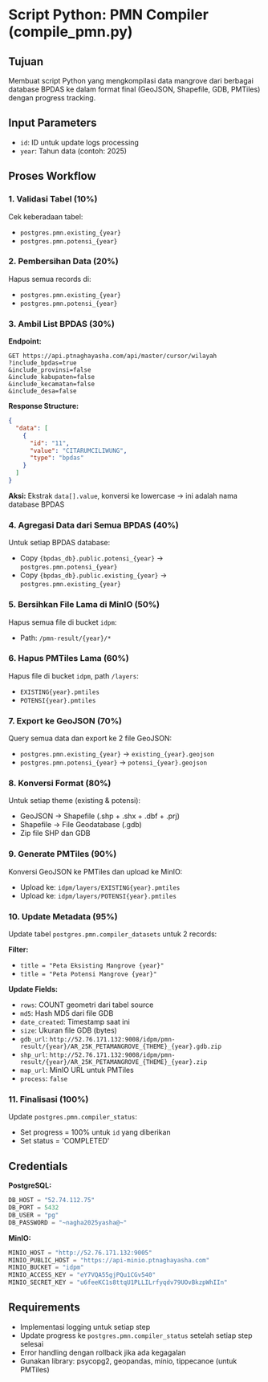 # Script Python: PMN Compiler (compile_pmn.py)

## Tujuan
Membuat script Python yang mengkompilasi data mangrove dari berbagai database BPDAS ke dalam format final (GeoJSON, Shapefile, GDB, PMTiles) dengan progress tracking.

## Input Parameters
- `id`: ID untuk update logs processing
- `year`: Tahun data (contoh: 2025)

## Proses Workflow

### 1. Validasi Tabel (10%)
Cek keberadaan tabel:
- `postgres.pmn.existing_{year}`
- `postgres.pmn.potensi_{year}`

### 2. Pembersihan Data (20%)
Hapus semua records di:
- `postgres.pmn.existing_{year}`
- `postgres.pmn.potensi_{year}`

### 3. Ambil List BPDAS (30%)
**Endpoint:** 
```
GET https://api.ptnaghayasha.com/api/master/cursor/wilayah
?include_bpdas=true
&include_provinsi=false
&include_kabupaten=false
&include_kecamatan=false
&include_desa=false
```

**Response Structure:**
```json
{
  "data": [
    {
      "id": "11",
      "value": "CITARUMCILIWUNG",
      "type": "bpdas"
    }
  ]
}
```

**Aksi:** Ekstrak `data[].value`, konversi ke lowercase → ini adalah nama database BPDAS

### 4. Agregasi Data dari Semua BPDAS (40%)
Untuk setiap BPDAS database:
- Copy `{bpdas_db}.public.potensi_{year}` → `postgres.pmn.potensi_{year}`
- Copy `{bpdas_db}.public.existing_{year}` → `postgres.pmn.existing_{year}`

### 5. Bersihkan File Lama di MinIO (50%)
Hapus semua file di bucket `idpm`:
- Path: `/pmn-result/{year}/*`

### 6. Hapus PMTiles Lama (60%)
Hapus file di bucket `idpm`, path `/layers`:
- `EXISTING{year}.pmtiles`
- `POTENSI{year}.pmtiles`

### 7. Export ke GeoJSON (70%)
Query semua data dan export ke 2 file GeoJSON:
- `postgres.pmn.existing_{year}` → `existing_{year}.geojson`
- `postgres.pmn.potensi_{year}` → `potensi_{year}.geojson`

### 8. Konversi Format (80%)
Untuk setiap theme (existing & potensi):
- GeoJSON → Shapefile (.shp + .shx + .dbf + .prj)
- Shapefile → File Geodatabase (.gdb)
- Zip file SHP dan GDB

### 9. Generate PMTiles (90%)
Konversi GeoJSON ke PMTiles dan upload ke MinIO:
- Upload ke: `idpm/layers/EXISTING{year}.pmtiles`
- Upload ke: `idpm/layers/POTENSI{year}.pmtiles`

### 10. Update Metadata (95%)
Update tabel `postgres.pmn.compiler_datasets` untuk 2 records:

**Filter:** 
- `title = "Peta Eksisting Mangrove {year}"`
- `title = "Peta Potensi Mangrove {year}"`

**Update Fields:**
- `rows`: COUNT geometri dari tabel source
- `md5`: Hash MD5 dari file GDB
- `date_created`: Timestamp saat ini
- `size`: Ukuran file GDB (bytes)
- `gdb_url`: `http://52.76.171.132:9008/idpm/pmn-result/{year}/AR_25K_PETAMANGROVE_{THEME}_{year}.gdb.zip`
- `shp_url`: `http://52.76.171.132:9008/idpm/pmn-result/{year}/AR_25K_PETAMANGROVE_{THEME}_{year}.zip`
- `map_url`: MinIO URL untuk PMTiles
- `process`: `false`

### 11. Finalisasi (100%)
Update `postgres.pmn.compiler_status`:
- Set progress = 100% untuk `id` yang diberikan
- Set status = 'COMPLETED'

## Credentials

**PostgreSQL:**
```python
DB_HOST = "52.74.112.75"
DB_PORT = 5432
DB_USER = "pg"
DB_PASSWORD = "~nagha2025yasha@~"
```

**MinIO:**
```python
MINIO_HOST = "http://52.76.171.132:9005"
MINIO_PUBLIC_HOST = "https://api-minio.ptnaghayasha.com"
MINIO_BUCKET = "idpm"
MINIO_ACCESS_KEY = "eY7VQA55gjPQu1CGv540"
MINIO_SECRET_KEY = "u6feeKC1s8ttqU1PLLILrfyqdv79UOvBkzpWhIIn"
```

## Requirements
- Implementasi logging untuk setiap step
- Update progress ke `postgres.pmn.compiler_status` setelah setiap step selesai
- Error handling dengan rollback jika ada kegagalan
- Gunakan library: psycopg2, geopandas, minio, tippecanoe (untuk PMTiles)